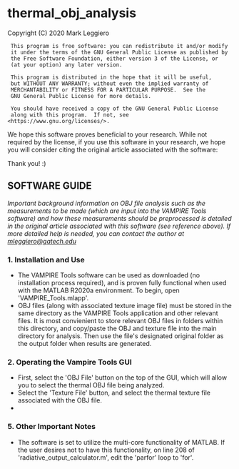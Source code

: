 # thermal_obj_analysis
 Copyright (C) 2020  Mark Leggiero
 
     This program is free software: you can redistribute it and/or modify
     it under the terms of the GNU General Public License as published by
     the Free Software Foundation, either version 3 of the License, or
     (at your option) any later version.
 
     This program is distributed in the hope that it will be useful,
     but WITHOUT ANY WARRANTY; without even the implied warranty of
     MERCHANTABILITY or FITNESS FOR A PARTICULAR PURPOSE.  See the
     GNU General Public License for more details.
 
     You should have received a copy of the GNU General Public License
     along with this program.  If not, see <https://www.gnu.org/licenses/>.
     

We hope this software proves beneficial to your research. While not required by the license, if you use this software in your research, we hope you will consider citing the original article associated with the software:

<Include full reference to article here>

   Thank you!  :)

## **SOFTWARE GUIDE**

*Important background information on OBJ file analysis such as the measurements to be made (which are input into the VAMPIRE Tools software) and how these measurements should be preprocessed is detailed in the original article associated with this software (see reference above). If more detailed help is needed, you can contact the author at mleggiero@gatech.edu*

### **1. Installation and Use**

- The VAMPIRE Tools software can be used as downloaded (no installation process required), and is proven fully functional when used with the MATLAB R2020a environment. To begin, open 'VAMPIRE_Tools.mlapp'.
- OBJ files (along with associated texture image file) must be stored in the same directory as the VAMPIRE Tools application and other relevant files. It is most convienient to store relevant OBJ files in folders within this directory, and copy/paste the OBJ and texture file into the main directory for analysis. Then use the file's designated original folder as the output folder when results are generated.
 
### **2. Operating the Vampire Tools GUI**

- First, select the 'OBJ File' button on the top of the GUI, which will allow you to select the thermal OBJ file being analyzed.
- Select the 'Texture File' button, and select the thermal texture file associated with the OBJ file.
- 


### **5. Other Important Notes**

- The software is set to utilize the multi-core functionality of MATLAB. If the user desires not to have this functionality, on line 208 of 'radiative_output_calculator.m', edit the 'parfor' loop to 'for'.
